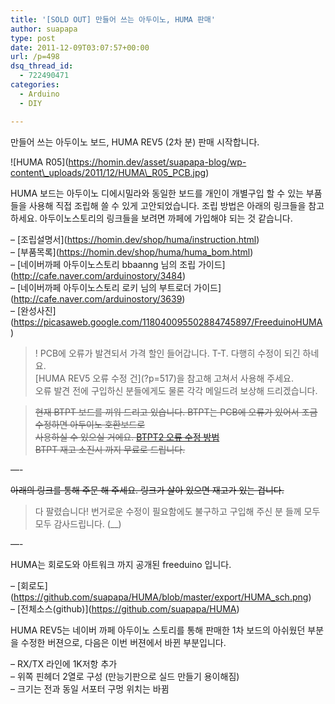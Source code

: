 ```yaml
---
title: '[SOLD OUT] 만들어 쓰는 아두이노, HUMA 판매'
author: suapapa
type: post
date: 2011-12-09T03:07:57+00:00
url: /p=498
dsq_thread_id:
  - 722490471
categories:
  - Arduino
  - DIY

---
```

만들어 쓰는 아두이노 보드, HUMA REV5 (2차 분) 판매 시작합니다.

!\[HUMA R05\](https://homin.dev/asset/suapapa-blog/wp-content\_uploads/2011/12/HUMA\_R05_PCB.jpg)

HUMA 보드는 아두이노 디에시밀라와 동일한 보드를 개인이 개별구입 할 수 있는 부품들을 사용해 직접 조립해 쓸 수 있게 고안되었습니다. 조립 방법은 아래의 링크들을 참고 하세요. 아두이노스토리의 링크들을 보려면 까페에 가입해야 되는 것 같습니다. 

&#8211; \[조립설명서\](https://homin.dev/shop/huma/instruction.html)  
&#8211; \[부품목록\](https://homin.dev/shop/huma/huma_bom.html)  
&#8211; \[네이버까페 아두이노스토리 bbaanng 님의 조립 가이드\](http://cafe.naver.com/arduinostory/3484)  
&#8211; \[네이버까페 아두이노스토리 로키 님의 부트로더 가이드\](http://cafe.naver.com/arduinostory/3639)  
&#8211; \[완성사진\](https://picasaweb.google.com/118040095502884745897/FreeduinoHUMA)

> ! PCB에 오류가 발견되서 가격 할인 들어갑니다. T-T. 다행히 수정이 되긴 하네요.  
\[HUMA REV5 오류 수정 건\](?p=517)을 참고해 고쳐서 사용해 주세요.  
오류 발견 전에 구입하신 분들에게도 물론 각각 메일드려 보상해 드리겠습니다.

> <del datetime="2012-05-04T08:24:59+00:00">현재 BTPT 보드를 끼워 드리고 있습니다. BTPT는 PCB에 오류가 있어서 조금 수정하면 아두이노 호환보드로<br /> 사용하실 수 있으실 거에요. [BTPT2 오류 수정 방법](https://homin.dev/wp/?p=506)<br /> BTPT 재고 소진시 까지 무료로 드립니다.</del>

&#8212;-

 <del>아래의 링크를 통해 주문 해 주세요. 링크가 살아 있으면 재고가 있는 겁니다. </del>  
> 다 팔렸습니다! 번거로운 수정이 필요함에도 불구하고 구입해 주신 분 들께 모두모두 감사드립니다. (__)

<!--
# [주문하러가기 <- 클릭](https://docs.google.com/spreadsheet/viewform?hl=en_US&formkey=dDB2VU1xUDNhejhDMm5VNzFJczdva2c6MQ#gid=0)
-->

  
<!--more-->

&#8212;-

HUMA는 회로도와 아트워크 까지 공개된 freeduino 입니다.

&#8211; \[회로도\](https://github.com/suapapa/HUMA/blob/master/export/HUMA_sch.png)  
&#8211; \[전체소스(github)\](https://github.com/suapapa/HUMA)

HUMA REV5는 네이버 까페 아두이노 스토리를 통해 판매한 1차 보드의 아쉬웠던 부분을 수정한 버젼으로, 다음은 이번 버젼에서 바뀐 부분입니다.

&#8211; RX/TX 라인에 1K저항 추가  
&#8211; 위쪽 핀헤더 2열로 구성 (만능기판으로 실드 만들기 용이해짐)  
&#8211; 크기는 전과 동일 서포터 구멍 위치는 바뀜